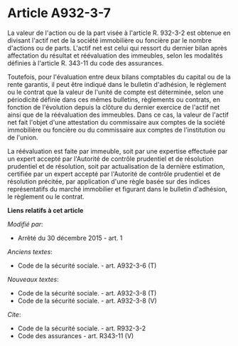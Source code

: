# Article A932-3-7

La valeur de l'action ou de la part visée à l'article R. 932-3-2 est obtenue en divisant l'actif net de la société
immobilière ou foncière par le nombre d'actions ou de parts. L'actif net est celui qui ressort du dernier bilan après
affectation du résultat et réévaluation des immeubles, selon les modalités définies à l'article R. 343-11 du code des
assurances. 

Toutefois, pour l'évaluation entre deux bilans comptables du capital ou de la rente garantis, il peut être indiqué dans le
bulletin d'adhésion, le règlement ou le contrat que la valeur de l'unité de compte est déterminée, selon une périodicité
définie dans ces mêmes bulletins, règlements ou contrats, en fonction de l'évolution depuis la clôture du dernier exercice de
l'actif net ainsi que de la réévaluation des immeubles. Dans ce cas, la valeur de l'actif net fait l'objet d'une attestation
du commissaire aux comptes de la société immobilière ou foncière ou du commissaire aux comptes de l'institution ou de
l'union. 

La réévaluation est faite par immeuble, soit par une expertise effectuée par un expert accepté par l'Autorité de contrôle
prudentiel et de résolution prudentiel et de résolution, soit par actualisation de la dernière estimation, certifiée par un
expert accepté par l'Autorité de contrôle prudentiel et de résolution précitée, par application d'une règle basée sur des
indices représentatifs du marché immobilier et figurant dans le bulletin d'adhésion, le règlement ou le contrat.

**Liens relatifs à cet article**

_Modifié par_:

  - Arrêté du 30 décembre 2015 - art. 1

_Anciens textes_:

  - Code de la sécurité sociale. - art. A932-3-6 (T)

_Nouveaux textes_:

  - Code de la sécurité sociale. - art. A932-3-8 (T)
  - Code de la sécurité sociale. - art. A932-3-8 (V)

_Cite_:

  - Code de la sécurité sociale. - art. R932-3-2
  - Code des assurances - art. R343-11 (V)
